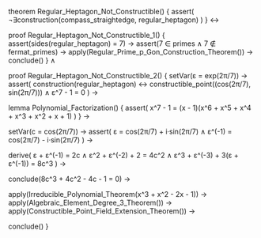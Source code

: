 theorem Regular_Heptagon_Not_Constructible() {
  assert(
    ¬∃construction(compass_straightedge, regular_heptagon)
  )
} ↔

proof Regular_Heptagon_Not_Constructible_1() {
  assert(sides(regular_heptagon) = 7) →
  assert(7 ∈ primes ∧ 7 ∉ fermat_primes) →
  apply(Regular_Prime_p_Gon_Construction_Theorem()) →
  conclude()
} ∧

proof Regular_Heptagon_Not_Constructible_2() {
  setVar(ε = exp(2π/7)) →
  assert(
    construction(regular_heptagon) ↔ 
    constructible_point((cos(2π/7), sin(2π/7))) ∧
    ε^7 - 1 = 0
  ) →
  
  lemma Polynomial_Factorization() {
    assert(
      x^7 - 1 = (x - 1)(x^6 + x^5 + x^4 + x^3 + x^2 + x + 1)
    )
  } →
  
  setVar(c = cos(2π/7)) →
  assert(
    ε = cos(2π/7) + i·sin(2π/7) ∧
    ε^(-1) = cos(2π/7) - i·sin(2π/7)
  ) →
  
  derive(
    ε + ε^(-1) = 2c ∧
    ε^2 + ε^(-2) + 2 = 4c^2 ∧
    ε^3 + ε^(-3) + 3(ε + ε^(-1)) = 8c^3
  ) →
  
  conclude(8c^3 + 4c^2 - 4c - 1 = 0) →
  
  apply(Irreducible_Polynomial_Theorem(x^3 + x^2 - 2x - 1)) →
  apply(Algebraic_Element_Degree_3_Theorem()) →
  apply(Constructible_Point_Field_Extension_Theorem()) →
  
  conclude()
}